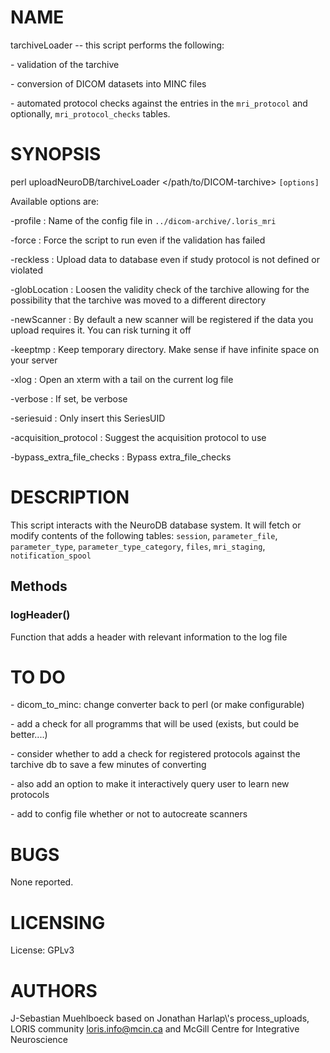 # NAME

tarchiveLoader -- this script performs the following:

\- validation of the tarchive

\- conversion of DICOM datasets into MINC files

\- automated protocol checks against the entries in the `mri_protocol` and
optionally, `mri_protocol_checks` tables.

# SYNOPSIS

perl uploadNeuroDB/tarchiveLoader &lt;/path/to/DICOM-tarchive> `[options]`

Available options are:

\-profile                    : Name of the config file in
                              `../dicom-archive/.loris_mri`

\-force                      : Force the script to run even if the validation
                              has failed

\-reckless                   : Upload data to database even if study protocol is
                              not defined or violated

\-globLocation               : Loosen the validity check of the tarchive allowing
                              for the possibility that the tarchive was moved to
                              a different directory

\-newScanner                 : By default a new scanner will be registered if the
                              data you upload requires it. You can risk turning
                              it off

\-keeptmp                    : Keep temporary directory. Make sense if have
                              infinite space on your server

\-xlog                       : Open an xterm with a tail on the current log file

\-verbose                    : If set, be verbose

\-seriesuid                  : Only insert this SeriesUID

\-acquisition\_protocol       : Suggest the acquisition protocol to use

\-bypass\_extra\_file\_checks   : Bypass extra\_file\_checks

# DESCRIPTION

This script interacts with the NeuroDB database system. It will fetch or modify
contents of the following tables:
`session`, `parameter_file`, `parameter_type`, `parameter_type_category`,
`files`, `mri_staging`, `notification_spool`

## Methods

### logHeader()

Function that adds a header with relevant information to the log file

# TO DO

\- dicom\_to\_minc: change converter back to perl (or make configurable)

\- add a check for all programms that will be used (exists, but could
  be better....)

\- consider whether to add a check for registered protocols against the
  tarchive db to save a few minutes of converting

\- also add an option to make it interactively query user to learn new protocols

\- add to config file whether or not to autocreate scanners

# BUGS

None reported.

# LICENSING

License: GPLv3

# AUTHORS

J-Sebastian Muehlboeck based on Jonathan Harlap\\'s process\_uploads, LORIS
community <loris.info@mcin.ca> and McGill Centre for Integrative Neuroscience
